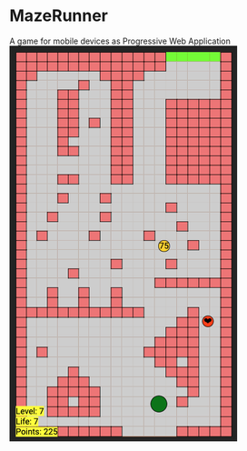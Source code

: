 # MazeRunner
A game for mobile devices as Progressive Web Application</br>
![alt text](https://github.com/ginex11/MazeRunner/blob/master/web/images/Vorschau.png?raw=true)
